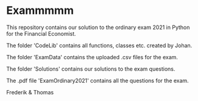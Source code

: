 # Exammmmm

This repository contains our solution to the ordinary exam 2021 in Python for the Financial Economist.

The folder 'CodeLib' contains all functions, classes etc. created by Johan.

The folder 'ExamData' contains the uploaded .csv files for the exam.

The folder 'Solutions' contains our solutions to the exam questions.

The .pdf file 'ExamOrdinary2021' contains all the questions for the exam.

Frederik & Thomas
